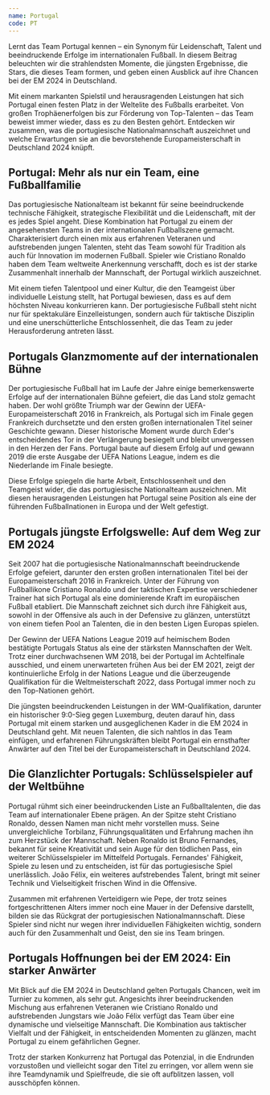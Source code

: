 ```yaml
---
name: Portugal
code: PT
---
```


Lernt das Team Portugal kennen – ein Synonym für Leidenschaft, Talent und beeindruckende Erfolge im internationalen Fußball. In diesem Beitrag beleuchten wir die strahlendsten Momente, die jüngsten Ergebnisse, die Stars, die dieses Team formen, und geben einen Ausblick auf ihre Chancen bei der EM 2024 in Deutschland. 

Mit einem markanten Spielstil und herausragenden Leistungen hat sich Portugal einen festen Platz in der Weltelite des Fußballs erarbeitet. Von großen Trophäenerfolgen bis zur Förderung von Top-Talenten – das Team beweist immer wieder, dass es zu den Besten gehört. Entdecken wir zusammen, was die portugiesische Nationalmannschaft auszeichnet und welche Erwartungen sie an die bevorstehende Europameisterschaft in Deutschland 2024 knüpft.


## Portugal: Mehr als nur ein Team, eine Fußballfamilie

Das portugiesische Nationalteam ist bekannt für seine beeindruckende technische Fähigkeit, strategische Flexibilität und die Leidenschaft, mit der es jedes Spiel angeht. Diese Kombination hat Portugal zu einem der angesehensten Teams in der internationalen Fußballszene gemacht. Charakterisiert durch einen mix aus erfahrenen Veteranen und aufstrebenden jungen Talenten, steht das Team sowohl für Tradition als auch für Innovation im modernen Fußball. Spieler wie Cristiano Ronaldo haben dem Team weltweite Anerkennung verschafft, doch es ist der starke Zusammenhalt innerhalb der Mannschaft, der Portugal wirklich auszeichnet. 

Mit einem tiefen Talentpool und einer Kultur, die den Teamgeist über individuelle Leistung stellt, hat Portugal bewiesen, dass es auf dem höchsten Niveau konkurrieren kann. Der portugiesische Fußball steht nicht nur für spektakuläre Einzelleistungen, sondern auch für taktische Disziplin und eine unerschütterliche Entschlossenheit, die das Team zu jeder Herausforderung antreten lässt.


## Portugals Glanzmomente auf der internationalen Bühne

Der portugiesische Fußball hat im Laufe der Jahre einige bemerkenswerte Erfolge auf der internationalen Bühne gefeiert, die das Land stolz gemacht haben. Der wohl größte Triumph war der Gewinn der UEFA-Europameisterschaft 2016 in Frankreich, als Portugal sich im Finale gegen Frankreich durchsetzte und den ersten großen internationalen Titel seiner Geschichte gewann. Dieser historische Moment wurde durch Eder's entscheidendes Tor in der Verlängerung besiegelt und bleibt unvergessen in den Herzen der Fans. Portugal baute auf diesem Erfolg auf und gewann 2019 die erste Ausgabe der UEFA Nations League, indem es die Niederlande im Finale besiegte. 

Diese Erfolge spiegeln die harte Arbeit, Entschlossenheit und den Teamgeist wider, die das portugiesische Nationalteam auszeichnen. Mit diesen herausragenden Leistungen hat Portugal seine Position als eine der führenden Fußballnationen in Europa und der Welt gefestigt.


## Portugals jüngste Erfolgswelle: Auf dem Weg zur EM 2024

Seit 2007 hat die portugiesische Nationalmannschaft beeindruckende Erfolge gefeiert, darunter den ersten großen internationalen Titel bei der Europameisterschaft 2016 in Frankreich. Unter der Führung von Fußballikone Cristiano Ronaldo und der taktischen Expertise verschiedener Trainer hat sich Portugal als eine dominierende Kraft im europäischen Fußball etabliert. Die Mannschaft zeichnet sich durch ihre Fähigkeit aus, sowohl in der Offensive als auch in der Defensive zu glänzen, unterstützt von einem tiefen Pool an Talenten, die in den besten Ligen Europas spielen.

Der Gewinn der UEFA Nations League 2019 auf heimischem Boden bestätigte Portugals Status als eine der stärksten Mannschaften der Welt. Trotz einer durchwachsenen WM 2018, bei der Portugal im Achtelfinale ausschied, und einem unerwarteten frühen Aus bei der EM 2021, zeigt der kontinuierliche Erfolg in der Nations League und die überzeugende Qualifikation für die Weltmeisterschaft 2022, dass Portugal immer noch zu den Top-Nationen gehört.

Die jüngsten beeindruckenden Leistungen in der WM-Qualifikation, darunter ein historischer 9:0-Sieg gegen Luxemburg, deuten darauf hin, dass Portugal mit einem starken und ausgeglichenen Kader in die EM 2024 in Deutschland geht. Mit neuen Talenten, die sich nahtlos in das Team einfügen, und erfahrenen Führungskräften bleibt Portugal ein ernsthafter Anwärter auf den Titel bei der Europameisterschaft in Deutschland 2024.


## Die Glanzlichter Portugals: Schlüsselspieler auf der Weltbühne

Portugal rühmt sich einer beeindruckenden Liste an Fußballtalenten, die das Team auf internationaler Ebene prägen. An der Spitze steht Cristiano Ronaldo, dessen Namen man nicht mehr vorstellen muss. Seine unvergleichliche Torbilanz, Führungsqualitäten und Erfahrung machen ihn zum Herzstück der Mannschaft. Neben Ronaldo ist Bruno Fernandes, bekannt für seine Kreativität und sein Auge für den tödlichen Pass, ein weiterer Schlüsselspieler im Mittelfeld Portugals. Fernandes' Fähigkeit, Spiele zu lesen und zu entscheiden, ist für das portugiesische Spiel unerlässlich. João Félix, ein weiteres aufstrebendes Talent, bringt mit seiner Technik und Vielseitigkeit frischen Wind in die Offensive. 

Zusammen mit erfahrenen Verteidigern wie Pepe, der trotz seines fortgeschrittenen Alters immer noch eine Mauer in der Defensive darstellt, bilden sie das Rückgrat der portugiesischen Nationalmannschaft. Diese Spieler sind nicht nur wegen ihrer individuellen Fähigkeiten wichtig, sondern auch für den Zusammenhalt und Geist, den sie ins Team bringen.


## Portugals Hoffnungen bei der EM 2024: Ein starker Anwärter

Mit Blick auf die EM 2024 in Deutschland gelten Portugals Chancen, weit im Turnier zu kommen, als sehr gut. Angesichts ihrer beeindruckenden Mischung aus erfahrenen Veteranen wie Cristiano Ronaldo und aufstrebenden Jungstars wie João Félix verfügt das Team über eine dynamische und vielseitige Mannschaft. Die Kombination aus taktischer Vielfalt und der Fähigkeit, in entscheidenden Momenten zu glänzen, macht Portugal zu einem gefährlichen Gegner. 

Trotz der starken Konkurrenz hat Portugal das Potenzial, in die Endrunden vorzustoßen und vielleicht sogar den Titel zu erringen, vor allem wenn sie ihre Teamdynamik und Spielfreude, die sie oft aufblitzen lassen, voll ausschöpfen können.
